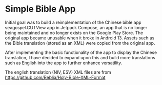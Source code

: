 # Simple Bible App


Initial goal was to build a reimplementation of the Chinese bible app seagospel.CUTView app in Jetpack Compose, an app that is no longer being maintained and no longer exists on the Google Play Store. The original app became unusable when it broke in Android 13.
Assets such as the Bible translation (stored as an XML) were copied from the original app.

After implementing the basic functionality of the app to display the Chinese translation, I have decided to expand upon this and build more translations such as English into the app to further enhance versatility.

The english translation  (NIV, ESV)  XML files are from https://github.com/Beblia/Holy-Bible-XML-Format
